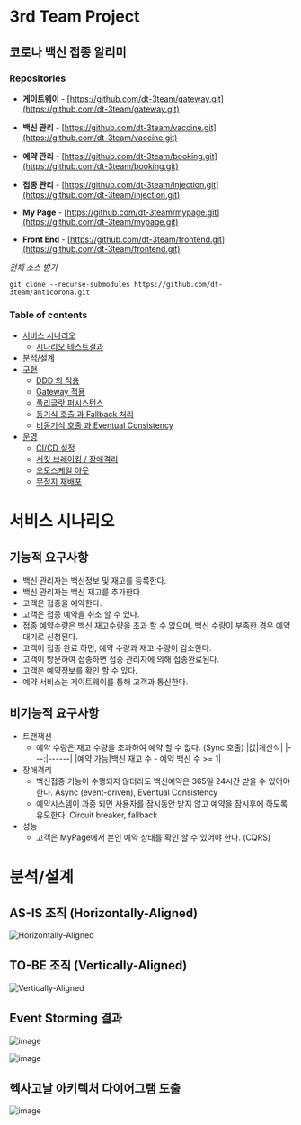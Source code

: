 # 3rd Team Project
## 코로나 백신 접종 알리미

### Repositories

- **게이트웨이** - [https://github.com/dt-3team/gateway.git](https://github.com/dt-3team/gateway.git)

- **백신 관리** - [https://github.com/dt-3team/vaccine.git](https://github.com/dt-3team/vaccine.git)

- **예약 관리** - [https://github.com/dt-3team/booking.git](https://github.com/dt-3team/booking.git)

- **접종 관리** - [https://github.com/dt-3team/injection.git](https://github.com/dt-3team/injection.git)

- **My Page** - [https://github.com/dt-3team/mypage.git](https://github.com/dt-3team/mypage.git)

- **Front End** - [https://github.com/dt-3team/frontend.git](https://github.com/dt-3team/frontend.git)

*전체 소스 받기*
```
git clone --recurse-submodules https://github.com/dt-3team/anticorona.git
```

### Table of contents

- [서비스 시나리오](#서비스-시나리오)
  - [시나리오 테스트결과](#시나리오-테스트결과)
- [분석/설계](#분석설계)
- [구현](#구현)
  - [DDD 의 적용](#ddd-의-적용)
  - [Gateway 적용](#Gateway-적용)
  - [폴리글랏 퍼시스턴스](#폴리글랏-퍼시스턴스)
  - [동기식 호출 과 Fallback 처리](#동기식-호출-과-Fallback-처리)
  - [비동기식 호출 과 Eventual Consistency](#비동기식-호출-과-Eventual-Consistency)
- [운영](#운영)
  - [CI/CD 설정](#cicd설정)
  - [서킷 브레이킹 / 장애격리](#서킷-브레이킹-/-장애격리)
  - [오토스케일 아웃](#오토스케일-아웃)
  - [무정지 재배포](#무정지-재배포)
  

# 서비스 시나리오

## 기능적 요구사항

* 백신 관리자는 백신정보 및 재고를 등록한다.
* 백신 관리자는 백신 재고를 추가한다.
* 고객은 접종을 예약한다.
* 고객은 접종 예약을 취소 할 수 있다.
* 접종 예약수량은 백신 재고수량을 초과 할 수 없으며, 백신 수량이 부족한 경우 예약대기로 신청된다.
* 고객이 접종 완료 하면, 예약 수량과 재고 수량이 감소한다.
* 고객이 방문하여 접종하면 접종 관리자에 의해 접종완료된다.
* 고객은 예약정보를 확인 할 수 있다. 
* 예약 서비스는 게이트웨이를 통해 고객과 통신한다.


## 비기능적 요구사항
* 트랜잭션
    * 예약 수량은 재고 수량을 초과하여 예약 할 수 없다. (Sync 호출)
        |값|계산식|
        |---:|------|
        |예약 가능|백신 재고 수 - 예약 백신 수 >= 1|
* 장애격리
    * 백신접종 기능이 수행되지 않더라도 백신예약은 365일 24시간 받을 수 있어야 한다. Async (event-driven), Eventual Consistency
    * 예약시스템이 과중 되면 사용자를 잠시동안 받지 않고 예약을 잠시후에 하도록 유도한다. Circuit breaker, fallback
* 성능
    * 고객은 MyPage에서 본인 예약 상태를 확인 할 수 있어야 한다. (CQRS)
    
# 분석/설계

## AS-IS 조직 (Horizontally-Aligned)
![Horizontally-Aligned](https://user-images.githubusercontent.com/2360083/119254418-278d0d80-bbf1-11eb-83d1-494ba83aeaf1.png)

## TO-BE 조직 (Vertically-Aligned)
![Vertically-Aligned](https://user-images.githubusercontent.com/2360083/119254421-2eb41b80-bbf1-11eb-82fe-53c5dcd366f7.png)

## Event Storming 결과
![image](https://user-images.githubusercontent.com/61259324/120962973-c130ef00-c79b-11eb-852f-0afc93b6e759.png)


![image](https://user-images.githubusercontent.com/61259324/120963262-356b9280-c79c-11eb-94f0-2cd88bc66c5e.png)


## 헥사고날 아키텍처 다이어그램 도출
![image](https://user-images.githubusercontent.com/61259324/120964341-27b70c80-c79e-11eb-8573-015794496e99.png)